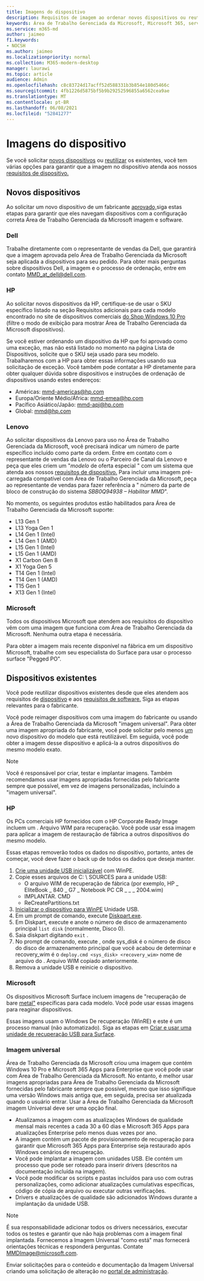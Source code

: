 ```yaml
---
title: Imagens do dispositivo
description: Requisitos de imagem ao ordenar novos dispositivos ou reutilar dispositivos existentes
keywords: Área de Trabalho Gerenciada da Microsoft, Microsoft 365, serviço, documentação
ms.service: m365-md
author: jaimeo
f1.keywords:
- NOCSH
ms.author: jaimeo
ms.localizationpriority: normal
ms.collection: M365-modern-desktop
manager: laurawi
ms.topic: article
audience: Admin
ms.openlocfilehash: c8c83724d17acff52d588331b3b854e180d5466c
ms.sourcegitcommit: 4fb1226d5875bf5b9b29252596855a6562cea9ae
ms.translationtype: MT
ms.contentlocale: pt-BR
ms.lasthandoff: 06/08/2021
ms.locfileid: "52841277"
---
```

# <a name="device-images"></a>Imagens do dispositivo


Se você solicitar [novos dispositivos](#new-devices) ou [reutilizar](#existing-devices) os existentes, você tem várias opções para garantir que a imagem no dispositivo atenda aos nossos [requisitos de dispositivo.](device-requirements.md#check-hardware-requirements)

## <a name="new-devices"></a>Novos dispositivos
Ao solicitar um novo dispositivo de um fabricante [aprovado,](device-requirements.md#minimum-requirements)siga estas etapas para garantir que eles navegam dispositivos com a configuração correta Área de Trabalho Gerenciada da Microsoft imagem e software.

### <a name="dell"></a>Dell
Trabalhe diretamente com o representante de vendas da Dell, que garantirá que a imagem aprovada pelo Área de Trabalho Gerenciada da Microsoft seja aplicada a dispositivos para seu pedido. Para obter mais perguntas sobre dispositivos Dell, a imagem e o processo de ordenação, entre em contato MMD_at_dell@dell.com.

### <a name="hp"></a>HP 
Ao solicitar novos dispositivos da HP, certifique-se de usar o SKU específico listado na seção Requisitos adicionais para cada modelo encontrado no site de dispositivos comerciais [do Shop Windows 10 Pro](https://www.microsoft.com/windowsforbusiness/view-all-devices) (filtre o modo de exibição para mostrar Área de Trabalho Gerenciada da Microsoft dispositivos).

Se você estiver ordenando um dispositivo da HP [](customizing.md) que foi aprovado como uma exceção, mas não está listado no momento na página Lista de Dispositivos, solicite que o SKU seja usado para seu modelo. Trabalharemos com a HP para obter essas informações usando sua solicitação de exceção. Você também pode contatar a HP diretamente para obter qualquer dúvida sobre dispositivos e instruções de ordenação de dispositivos usando estes endereços:
 
- Américas: mmd-americas@hp.com
- Europa/Oriente Médio/África: mmd-emea@hp.com
- Pacífico Asiático/Japão: mmd-apj@hp.com
- Global: mmd@hp.com

### <a name="lenovo"></a>Lenovo
Ao solicitar dispositivos da Lenovo para uso no Área de Trabalho Gerenciada da Microsoft, você precisará indicar um número de parte específico incluído como parte da ordem. Entre em contato com o representante de vendas da Lenovo ou o Parceiro de Canal da Lenovo e peça que eles criem um "*modelo* de oferta especial " com um sistema que atenda aos nossos [requisitos de dispositivo.](device-requirements.md#minimum-requirements) Para incluir uma imagem pré-carregada compatível com Área de Trabalho Gerenciada da Microsoft, peça ao representante de vendas para fazer referência a " número da parte de bloco de construção do sistema *SBB0Q94938 – Habilitar MMD*".

No momento, os seguintes produtos estão habilitados para Área de Trabalho Gerenciada da Microsoft suporte:

- L13 Gen 1
- L13 Yoga Gen 1
- L14 Gen 1 (Intel)
- L14 Gen 1 (AMD)
- L15 Gen 1 (Intel)
- L15 Gen 1 (AMD)
- X1 Carbon Gen 8
- X1 Yoga Gen 5
- T14 Gen 1 (Intel)
- T14 Gen 1 (AMD)
- T15 Gen 1
- X13 Gen 1 (Intel)


### <a name="microsoft"></a>Microsoft
Todos os dispositivos Microsoft que atendem aos requisitos do dispositivo vêm com uma imagem que funciona com Área de Trabalho Gerenciada da Microsoft. Nenhuma outra etapa é necessária.

Para obter a imagem mais recente disponível na fábrica em um dispositivo Microsoft, trabalhe com seu especialista do Surface para usar o processo surface "Pegged PO".

## <a name="existing-devices"></a>Dispositivos existentes

Você pode reutilizar dispositivos existentes desde que eles atendem aos requisitos de [dispositivo](device-requirements.md#minimum-requirements) e aos [requisitos de software.](device-requirements.md#installed-software) Siga as etapas relevantes para o fabricante.

Você pode reimager dispositivos com uma imagem do fabricante ou usando a Área de Trabalho Gerenciada da Microsoft "imagem universal". Para obter uma imagem apropriada do fabricante, você pode solicitar pelo menos [um](#new-devices) novo dispositivo do modelo que está reutilizável. Em seguida, você pode obter a imagem desse dispositivo e aplicá-la a outros dispositivos do mesmo modelo exato.

> [!NOTE]
> Você é responsável por criar, testar e implantar imagens. Também recomendamos usar imagens apropriadas fornecidas pelo fabricante sempre que possível, em vez de imagens personalizadas, incluindo a "imagem universal".

### <a name="hp"></a>HP

Os PCs comerciais HP fornecidos com o HP Corporate Ready Image incluem um . Arquivo WIM para recuperação. Você pode usar essa imagem para aplicar a imagem de restauração de fábrica a outros dispositivos do mesmo modelo.

Essas etapas removerão todos os dados no dispositivo, portanto, antes de começar, você deve fazer o back up de todos os dados que deseja manter.

1. [Crie uma unidade USB inicializável](/windows-hardware/manufacture/desktop/winpe-create-usb-bootable-drive) com WinPE.
2. Copie esses arquivos de C: \\ SOURCES para a unidade USB:
    - O arquivo WIM de recuperação de fábrica (por exemplo, HP \_ EliteBook \_ 840 \_ G7 \_ Notebook PC CR \_ \_ \_ 2004.wim)
    - IMPLANTAR. CMD
    - ReCreatePartitions.txt
3. [Inicializar o dispositivo para WinPE](https://store.hp.com/us/en/tech-takes/how-to-boot-from-usb-drive-on-windows-10-pcs) Unidade USB.
4. Em um prompt de comando, execute [Diskpart.exe](/windows-server/administration/windows-commands/diskpart#additional-references).
5. Em Diskpart, execute e anote o número de disco de armazenamento principal `list disk` (normalmente, Disco 0).
6. Saia diskpart digitando `exit` .
7. No prompt de comando, execute , onde sys_disk é o número de disco do disco de armazenamento principal que você acabou de determinar e recovery_wim é o `deploy.cmd <sys_disk> <recovery_wim>` nome de arquivo do .   Arquivo WIM copiado anteriormente.
8. Remova a unidade USB e reinicie o dispositivo.

### <a name="microsoft"></a>Microsoft 

Os dispositivos Microsoft Surface incluem imagens de "recuperação de bare [metal"](https://support.microsoft.com/en-us/surfacerecoveryimage) específicas para cada modelo. Você pode usar essas imagens para reaginar dispositivos.

Essas imagens usam o Windows De recuperação (WinRE) e este é um processo manual (não automatizado). Siga as etapas em [Criar e usar uma unidade de recuperação USB para Surface](https://support.microsoft.com/surface/creating-and-using-a-usb-recovery-drive-for-surface-677852e2-ed34-45cb-40ef-398fc7d62c07).


### <a name="universal-image"></a>Imagem universal
Área de Trabalho Gerenciada da Microsoft criou uma imagem que contém Windows 10 Pro e Microsoft 365 Apps para Enterprise que você pode usar com Área de Trabalho Gerenciada da Microsoft. No entanto, é melhor usar imagens apropriadas para Área de Trabalho Gerenciada da Microsoft fornecidas pelo fabricante sempre que possível, mesmo que isso signifique uma versão Windows mais antiga que, em seguida, precisa ser atualizada quando o usuário entrar. Usar a Área de Trabalho Gerenciada da Microsoft imagem Universal deve ser uma opção final.

- Atualizamos a imagem com as atualizações Windows de qualidade mensal mais recentes a cada 30 a 60 dias e Microsoft 365 Apps para atualizações Enterprise pelo menos duas vezes por ano.
- A imagem contém um pacote de provisionamento de recuperação para garantir que Microsoft 365 Apps para Enterprise seja restaurado após Windows cenários de recuperação.
- Você pode implantar a imagem com unidades USB. Ele contém um processo que pode ser roteado para inserir drivers (descritos na documentação incluída na imagem).
- Você pode modificar os scripts e pastas incluídos para uso com outras personalizações, como adicionar atualizações cumulativas específicas, código de cópia de arquivo ou executar outras verificações.
- Drivers e atualizações de qualidade são adicionados Windows durante a implantação da unidade USB.

> [!NOTE]
> É sua responsabilidade adicionar todos os drivers necessários, executar todos os testes e garantir que não haja problemas com a imagem final implantada. Fornecemos a Imagem Universal "como está" mas fornecerá orientações técnicas e responderá perguntas. Contate MMDImage@microsoft.com.

Enviar solicitações para o conteúdo e documentação da Imagem Universal criando uma solicitação de alteração no [portal de administração](../get-started/access-admin-portal.md).


